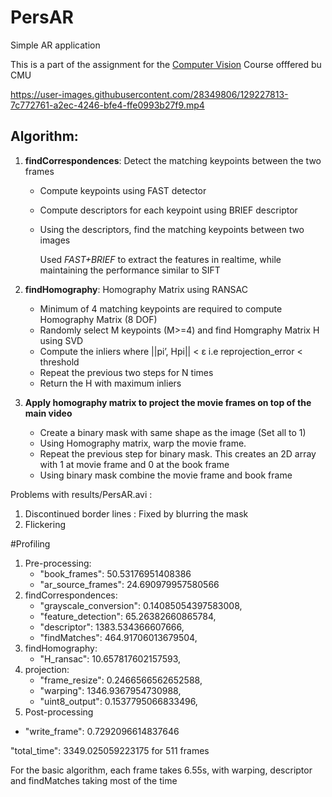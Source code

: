 # PersAR
 Simple AR application
 
 This is a part of the assignment for the [Computer Vision](https://www.cs.cmu.edu/~16385/) Course offfered bu CMU
 
 



https://user-images.githubusercontent.com/28349806/129227813-7c772761-a2ec-4246-bfe4-ffe0993b27f9.mp4




## Algorithm:
1. **findCorrespondences**: Detect the matching keypoints between the two frames
   * Compute keypoints using FAST detector
   * Compute descriptors for each keypoint using BRIEF descriptor
   * Using the descriptors, find the matching keypoints between two images
     
     Used *FAST+BRIEF* to extract the features in realtime, while maintaining the performance similar to SIFT
     
2. **findHomography**: Homography Matrix using RANSAC
   * Minimum of 4 matching keypoints are required to compute Homography Matrix (8 DOF)
   * Randomly select M keypoints (M>=4) and find Homgraphy Matrix H using SVD
   * Compute the inliers where ||pi’, Hpi|| < ε i.e reprojection_error < threshold
   * Repeat the previous two steps for N times
   * Return the H with maximum inliers  
   
3. **Apply homography matrix to project the movie frames on top of the main video**
   * Create a binary mask with same shape as the image (Set all to 1)
   * Using Homography matrix, warp the movie frame.
   * Repeat the previous step for binary mask. This creates an 2D array with 1 at movie frame and 0 at the book frame
   * Using binary mask combine the movie frame and book frame


Problems with results/PersAR.avi :
1. Discontinued border lines : Fixed by blurring the mask
2. Flickering 

#Profiling
1. Pre-processing:
   * "book_frames": 50.53176951408386
   * "ar_source_frames": 24.690979957580566
2. findCorrespondences:
   * "grayscale_conversion": 0.14085054397583008,
   * "feature_detection": 65.26382660865784,
   * "descriptor": 1383.534366607666,
   * "findMatches": 464.91706013679504,
3. findHomography:
   * "H_ransac": 10.657817602157593,
4. projection:
   * "frame_resize": 0.2466566562652588,
   * "warping": 1346.9367954730988,
   * "uint8_output": 0.1537795066833496,
5. Post-processing
* "write_frame": 0.7292096614837646

"total_time": 3349.025059223175 for 511 frames

For the basic algorithm, each frame takes 6.55s, with warping, descriptor and findMatches taking most of the time

